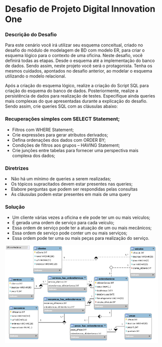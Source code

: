 <h1>Desafio de Projeto Digital Innovation One</h1>

<h3>Descrição do Desafio</h3>
<p>Para este cenário você irá utilizar seu esquema conceitual, criado no desafio do módulo de modelagem de BD com modelo ER, para criar o esquema lógico para o 
contexto de uma oficina. Neste desafio, você definirá todas as etapas. Desde o esquema até a implementação do banco de dados. Sendo assim, neste projeto você será 
o protagonista. Tenha os mesmos cuidados, apontados no desafio anterior, ao modelar o esquema utilizando o modelo relacional.</p>

<p>Após a criação do esquema lógico, realize a criação do Script SQL para criação do esquema do banco de dados. Posteriormente, realize a persistência de dados para 
realização de testes. Especifique ainda queries mais complexas do que apresentadas durante a explicação do desafio. Sendo assim, crie queries SQL com as cláusulas 
abaixo:</p>

<h3>Recuperações simples com SELECT Statement;</h3>
<ul>
<li>Filtros com WHERE Statement;</li>
<li>Crie expressões para gerar atributos derivados;</li>
<li>Defina ordenações dos dados com ORDER BY;</li>
<li>Condições de filtros aos grupos – HAVING Statement;</li>
<li>Crie junções entre tabelas para fornecer uma perspectiva mais complexa dos dados;</li>
</ul>
<h3>Diretrizes</h3>
<li>Não há um mínimo de queries a serem realizadas;</li>
<li>Os tópicos supracitados devem estar presentes nas queries;</li>
<li>Elabore perguntas que podem ser respondidas pelas consultas</li>
<li>As cláusulas podem estar presentes em mais de uma query</li>

<h3>Solução</h3>
<ul>
<li>Um cliente várias vezes a oficina e ele pode ter um ou mais veículos;</li>
<li>É gerada uma ordem de serviço para cada veículo;</li>
<li>Essa ordem de serviço pode ter a atuação de um ou mais mecânicos;</li>
<li>Essa ordem de serviço pode conter um ou mais serviços;</li>
<li>Essa ordem pode ter uma ou mais peças para realização do serviço.</li>
</ul>

<img src="https://github.com/fabio-leandro/oficina-dio-parte2/blob/main/Modelo%20Conceitual%20Relacional%20Oficina.png" alt="Modelo Conceitual Relacional Oficina"/>




